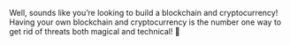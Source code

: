 Well, sounds like you’re looking to build a blockchain and cryptocurrency! Having your own blockchain and cryptocurrency is the number one way to get rid of threats both magical and technical! 🤩


